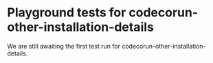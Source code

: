 # Playground tests for codecorun-other-installation-details
We are still awaiting the first test run for codecorun-other-installation-details.
